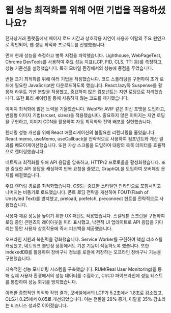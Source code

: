 # 웹 성능 최적화를 위해 어떤 기법을 적용하셨나요?

전자상거래 플랫폼에서 페이지 로드 시간과 상호작용 지연이 사용자 이탈의 주요 원인으로 확인되어, 웹 성능 최적화 프로젝트를 진행했습니다.

먼저 현재 성능을 측정하고 병목 지점을 파악했습니다. Lighthouse, WebPageTest, Chrome DevTools를 사용하여 주요 성능 지표(LCP, FID, CLS, TTI 등)를 측정하고, 성능 기준선을 설정했습니다. 특히 모바일 환경에서의 성능에 중점을 두었습니다.

번들 크기 최적화를 위해 여러 기법을 적용했습니다. 코드 스플리팅을 구현하여 초기 로드에 필요한 JavaScript만 다운로드하도록 했습니다. React.lazy와 Suspense를 활용해 라우트 기반 분할을 적용했고, 중요하지 않은 컴포넌트는 지연 로딩으로 처리했습니다. 또한 트리 셰이킹을 통해 사용하지 않는 코드를 제거했습니다.

이미지 최적화에 많은 노력을 기울였습니다. WebP와 AVIF 같은 최신 포맷을 도입하고, 반응형 이미지 기법(srcset, sizes)을 적용했습니다. 중요하지 않은 이미지는 지연 로딩을 구현하고, 이미지 CDN을 활용하여 자동 최적화와 전역 배포를 실현했습니다.

렌더링 성능 개선을 위해 React 애플리케이션의 불필요한 리렌더링을 줄였습니다. React.memo, useMemo, useCallback을 전략적으로 사용하여 컴포넌트와 계산 결과를 메모이제이션했습니다. 또한 가상 스크롤을 도입하여 대량의 목록 데이터를 효율적으로 렌더링했습니다.

네트워크 최적화를 위해 API 응답을 압축하고, HTTP/2 프로토콜을 활성화했습니다. 또한 중요한 API 응답을 캐싱하여 반복 요청을 줄였고, GraphQL을 도입하여 오버페칭 문제를 해결했습니다.

주요 렌더링 경로를 최적화했습니다. CSS는 중요한 스타일만 인라인으로 포함시키고 나머지는 비동기로 로드했습니다. 폰트 로딩 전략을 개선하여 FOUT(Flash of Unstyled Text)를 방지했고, preload, prefetch, preconnect 힌트를 전략적으로 사용했습니다.

사용자 체감 성능을 높이기 위한 UX 패턴도 적용했습니다. 스켈레톤 스크린을 구현하여 로딩 중인 콘텐츠의 레이아웃을 미리 표시했고, 낙관적 UI 업데이트로 API 응답을 기다리는 동안 사용자 상호작용에 즉시 피드백을 제공했습니다.

오프라인 지원과 복원력을 강화했습니다. Service Worker를 구현하여 핵심 리소스를 캐싱했고, 네트워크 불안정 상황에서도 기본 기능이 작동하도록 했습니다. 또한 IndexedDB를 활용하여 장바구니 정보를 로컬에 저장하는 오프라인 장바구니 기능을 구현했습니다.

지속적인 성능 모니터링 시스템을 구축했습니다. RUM(Real User Monitoring)을 통해 실제 사용자 환경에서의 성능 데이터를 수집하고, CI/CD 파이프라인에 성능 테스트를 통합하여 성능 회귀를 방지했습니다.

이러한 종합적인 최적화 작업 결과, 모바일에서의 LCP가 5.2초에서 1.8초로 감소했고, CLS가 0.25에서 0.05로 개선되었습니다. 이는 전환율 28% 증가, 이탈률 35% 감소라는 비즈니스 성과로 이어졌습니다.